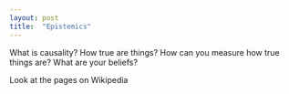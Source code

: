 ```yaml
---
layout: post
title:  "Epistemics"
---
```


What is causality?
How true are things? 
How can you measure how true things are?
What are your beliefs?

Look at the pages on Wikipedia